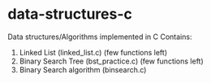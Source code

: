# data-structures-c
Data structures/Algorithms implemented in C
Contains:
1. Linked List (linked_list.c) (few functions left)
2. Binary Search Tree (bst_practice.c) (few functions left)
3. Binary Search algorithm (binsearch.c)
